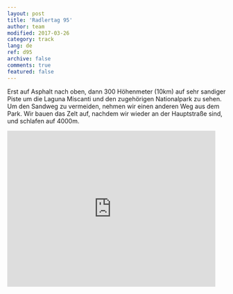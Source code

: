 ```yaml
---   
layout: post 
title: 'Radlertag 95'  
author: team 
modified: 2017-03-26
category: track 
lang: de 
ref: d95
archive: false 
comments: true 
featured: false 
--- 
```


 Erst auf Asphalt nach oben, dann 300 Höhenmeter (10km) auf sehr sandiger Piste um die Laguna Miscanti und den zugehörigen Nationalpark zu sehen. Um den Sandweg zu vermeiden, nehmen wir einen anderen Weg aus dem Park. Wir bauen das Zelt auf, nachdem wir wieder an der Hauptstraße sind, und schlafen auf 4000m. 

<iframe width='480' height='360' src='http://track-kit.net/maps_s3/?v=embed&track=237050.gpx' frameborder='0' allowfullscreen></iframe>